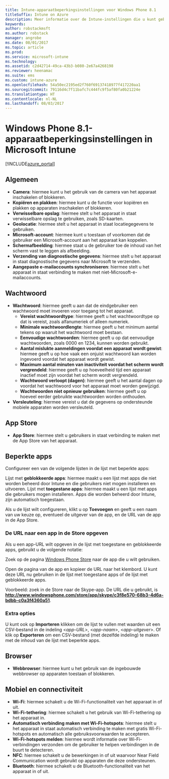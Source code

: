 ```yaml
---
title: Intune-apparaatbeperkingsinstellingen voor Windows Phone 8.1
titleSuffix: Intune on Azure
description: Meer informatie over de Intune-instellingen die u kunt gebruiken voor het beheren van apparaatinstellingen en functionaliteit op Windows Phone 8.1-apparaten.
keywords: 
author: robstackmsft
ms.author: robstack
manager: angrobe
ms.date: 08/01/2017
ms.topic: article
ms.prod: 
ms.service: microsoft-intune
ms.technology: 
ms.assetid: c2d42714-49ca-43b3-b080-2e67a4268198
ms.reviewer: heenamac
ms.suite: ems
ms.custom: intune-azure
ms.openlocfilehash: 54a50ec2195ed2f760f69137418977f417220aa1
ms.sourcegitcommit: 79116d4c7f11bafc7c444fc9f5af80fa0b21224e
ms.translationtype: HT
ms.contentlocale: nl-NL
ms.lasthandoff: 08/03/2017
---
```

# <a name="windows-phone-81-device-restriction-settings-in-microsoft-intune"></a>Windows Phone 8.1-apparaatbeperkingsinstellingen in Microsoft Intune

[!INCLUDE[azure_portal](./includes/azure_portal.md)]

## <a name="general"></a>Algemeen

-   **Camera**: hiermee kunt u het gebruik van de camera van het apparaat inschakelen of blokkeren.
-   **Kopiëren en plakken**: hiermee kunt u de functie voor kopiëren en plakken op apparaten inschakelen of blokkeren.
-   **Verwisselbare opslag**: hiermee stelt u het apparaat in staat verwisselbare opslag te gebruiken, zoals SD-kaarten.
-   **Geolocatie**: hiermee stelt u het apparaat in staat locatiegegevens te gebruiken.
-   **Microsoft-account**: hiermee kunt u toestaan of voorkomen dat de gebruiker een Microsoft-account aan het apparaat kan koppelen.
-   **Schermafbeelding**: hiermee staat u de gebruiker toe de inhoud van het scherm vast te leggen als afbeelding.
-   **Verzending van diagnostische gegevens**: hiermee stelt u het apparaat in staat diagnostische gegevens naar Microsoft te verzenden.
-   **Aangepaste e-mailaccounts synchroniseren**: hiermee stelt u het apparaat in staat verbinding te maken met niet-Microsoft-e-mailaccounts.

## <a name="password"></a>Wachtwoord

-   **Wachtwoord**: hiermee geeft u aan dat de eindgebruiker een wachtwoord moet invoeren voor toegang tot het apparaat.
    -   **Vereist wachtwoordtype**: hiermee geeft u het wachtwoordtype op dat is vereist, zoals alfanumeriek of alleen numeriek.
    -   **Minimale wachtwoordlengte**: hiermee geeft u het minimum aantal tekens op waaruit het wachtwoord moet bestaan.
    -   **Eenvoudige wachtwoorden**: hiermee geeft u op dat eenvoudige wachtwoorden, zoals 0000 en 1234, kunnen worden gebruikt.
    -   **Aantal mislukte aanmeldingen voordat een apparaat wordt gewist**: hiermee geeft u op hoe vaak een onjuist wachtwoord kan worden ingevoerd voordat het apparaat wordt gewist.
    -   **Maximum aantal minuten van inactiviteit voordat het scherm wordt vergrendeld**: hiermee geeft u op hoeveelheid tijd een apparaat inactief moet zijn voordat het scherm wordt vergrendeld.
    -   **Wachtwoord verloopt (dagen)**: hiermee geeft u het aantal dagen op voordat het wachtwoord voor het apparaat moet worden gewijzigd.
    -   **Wachtwoorden niet opnieuw gebruiken**: hiermee geeft u op hoeveel eerder gebruikte wachtwoorden worden onthouden.
-   **Versleuteling**: hiermee vereist u dat de gegevens op ondersteunde mobiele apparaten worden versleuteld.

## <a name="app-store"></a>App Store

-   **App Store**: hiermee stelt u gebruikers in staat verbinding te maken met de App Store van het apparaat.

## <a name="restricted-apps"></a>Beperkte apps

Configureer een van de volgende lijsten in de lijst met beperkte apps:

Lijst met **geblokkeerde apps**: hiermee maakt u een lijst met apps die niet worden beheerd door Intune en die gebruikers niet mogen installeren en uitvoeren.
Lijst met **toegestane apps**: hiermee maakt u een lijst met apps die gebruikers mogen installeren. Apps die worden beheerd door Intune, zijn automatisch toegestaan.

Als u de lijst wilt configureren, klikt u op **Toevoegen** en geeft u een naam van uw keuze op, eventueel de uitgever van de app, en de URL van de app in de App Store.

### <a name="how-to-specify-the-url-to-an-app-in-the-store"></a>De URL naar een app in de Store opgeven

Als u een app-URL wilt opgeven in de lijst met toegestane en geblokkeerde apps, gebruikt u de volgende notatie:

Zoek op de pagina [Windows Phone Store](https://www.microsoft.com/store/apps/windows-phone) naar de app die u wilt gebruiken.

Open de pagina van de app en kopieer de URL naar het klembord. U kunt deze URL nu gebruiken in de lijst met toegestane apps of de lijst met geblokkeerde apps.

Voorbeeld: zoek in de Store naar de Skype-app. De URL die u gebruikt, is **http://www.windowsphone.com/store/app/skype/c3f8e570-68b3-4d6a-bdbb-c0a3f4360a51**.



### <a name="additional-options"></a>Extra opties

U kunt ook op **Importeren** klikken om de lijst te vullen met waarden uit een CSV-bestand in de indeling <*app-URL*>, <*app-naam*>, <*app-uitgever*>. Of klik op **Exporteren** om een CSV-bestand (met dezelfde indeling) te maken met de inhoud van de lijst met beperkte apps.


## <a name="browser"></a>Browser

-   **Webbrowser**: hiermee kunt u het gebruik van de ingebouwde webbrowser op apparaten toestaan of blokkeren.

## <a name="cellular-and-connectivity"></a>Mobiel en connectiviteit

-   **Wi-Fi**: hiermee schakelt u de Wi-Fi-functionaliteit van het apparaat in of uit.
-   **Wi-Fi-tethering**: hiermee schakelt u het gebruik van Wi-Fi-tethering op het apparaat in.
-   **Automatisch verbinding maken met Wi-Fi-hotspots**: hiermee stelt u het apparaat in staat automatisch verbinding te maken met gratis Wi-Fi-hotspots en automatisch alle gebruiksvoorwaarden te accepteren.
-   **Wi-Fi-hotspots melden**: hiermee wordt informatie over Wi-Fi-verbindingen verzonden om de gebruiker te helpen verbindingen in de buurt te detecteren.
-   **NFC**: hiermee schakelt u de bewerkingen in of uit waarvoor Near Field Communication wordt gebruikt op apparaten die deze ondersteunen.
-   **Bluetooth**: hiermee schakelt u de Bluetooth-functionaliteit van het apparaat in of uit.
